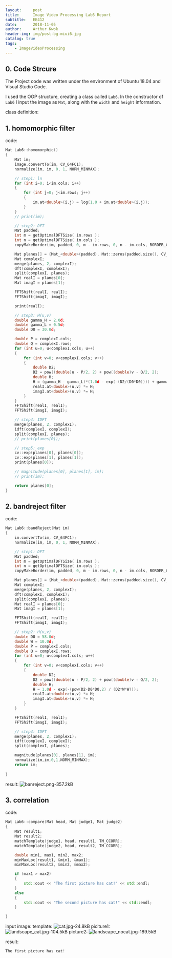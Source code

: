 ```yaml
---
layout:     post
title:      Image Video Processing Lab6 Report
subtitle:   EE412
date:       2018-11-05
author:     Arthur Kwok
header-img: img/post-bg-miui6.jpg
catalog: true
tags:
    - ImageVideoProcessing
---
```


## 0. Code Strcure
The Project code was written under the environment of Ubuntu 18.04 and Visual Studio Code.

I used the OOP structure, creating a class called `Lab6`.
In the constructor of `Lab6` I input the image as `Mat`, along with the `width` and `height` information.

class definition:


## 1. homomorphic filter
code:
```cpp
Mat Lab6::homomorphic()
{
	Mat im;
	image.convertTo(im, CV_64FC1);
	normalize(im, im, 0, 1, NORM_MINMAX);

	// step1: ln
	for (int i=0; i<im.cols; i++)
	{
		for (int j=0; j<im.rows; j++)
		{
			im.at<double>(i,j) = log(1.0 + im.at<double>(i,j));
		}
	}
	// print(im);

	// step2: DFT
	Mat padded;
    int m = getOptimalDFTSize( im.rows );
    int n = getOptimalDFTSize( im.cols );
    copyMakeBorder(im, padded, 0, m - im.rows, 0, n - im.cols, BORDER_CONSTANT, Scalar::all(0));

    Mat planes[] = {Mat_<double>(padded), Mat::zeros(padded.size(), CV_64FC1)};
    Mat complexI;
    merge(planes, 2, complexI);
    dft(complexI, complexI);
    split(complexI, planes);
	Mat realI = planes[0];
	Mat imagI = planes[1];

	FFTShift(realI, realI);
	FFTShift(imagI, imagI);

	print(realI);

	// step3: H(u,v)
    double gamma_H = 2.0d;
	double gamma_L = 0.5d;
	double D0 = 30.0d;

	double P = complexI.cols;
	double Q = complexI.rows;
	for (int u=0; u<complexI.cols; u++)
	{
		for (int v=0; v<complexI.cols; v++)
		{
			double D2;
			D2 = pow((double)u - P/2, 2) + pow((double)v - Q/2, 2);
			double H;
			H = (gamma_H - gamma_L)*(1.0d - exp(-(D2/(D0*D0)))) + gamma_L;
			realI.at<double>(u,v) *= H;
			imagI.at<double>(u,v) *= H;
		}
	}
	FFTShift(realI, realI);
	FFTShift(imagI, imagI);

	// step4: IDFT
	merge(planes, 2, complexI);
	idft(complexI, complexI);
    split(complexI, planes);
	// print(planes[0]);

	// step5: exp
	cv::exp(planes[0], planes[0]);
	cv::exp(planes[1], planes[1]);
	print(planes[0]);

	// magnitude(planes[0], planes[1], im);
	// print(im);

	return planes[0];
}
```

## 2. bandreject filter
code:

```cpp
Mat Lab6::bandReject(Mat im)
{
	im.convertTo(im, CV_64FC1);
	normalize(im, im, 0, 1, NORM_MINMAX);

	// step1: DFT
	Mat padded;
    int m = getOptimalDFTSize( im.rows );
    int n = getOptimalDFTSize( im.cols );
    copyMakeBorder(im, padded, 0, m - im.rows, 0, n - im.cols, BORDER_CONSTANT, Scalar::all(0));

    Mat planes[] = {Mat_<double>(padded), Mat::zeros(padded.size(), CV_64FC1)};
    Mat complexI;
    merge(planes, 2, complexI);
    dft(complexI, complexI);
    split(complexI, planes);
	Mat realI = planes[0];
	Mat imagI = planes[1];

	FFTShift(realI, realI);
	FFTShift(imagI, imagI);

	// step2: H(u,v)
	double D0 = 58.0d;
	double W = 10.0d;
	double P = complexI.cols;
	double Q = complexI.rows;
	for (int u=0; u<complexI.cols; u++)
	{
		for (int v=0; v<complexI.cols; v++)
		{
			double D2;
			D2 = pow((double)u - P/2, 2) + pow((double)v - Q/2, 2);
			double H;
			H = 1.0d - exp(-(pow(D2-D0*D0,2) / (D2*W*W)));
			realI.at<double>(u,v) *= H;
			imagI.at<double>(u,v) *= H;
		}
	}

	FFTShift(realI, realI);
	FFTShift(imagI, imagI);

	// step4: IDFT
	merge(planes, 2, complexI);
	idft(complexI, complexI);
    split(complexI, planes);

	magnitude(planes[0], planes[1], im);
	normalize(im,im,0,1,NORM_MINMAX);
	return im;
	
}

```
result:
![banreject.png-357.2kB][1]

## 3. correlation
code:

```cpp
Mat Lab6::compare(Mat head, Mat judge1, Mat judge2)
{
	Mat result1;
	Mat result2;
	matchTemplate(judge1, head, result1, TM_CCORR);
	matchTemplate(judge2, head, result2, TM_CCORR);

	double min1, max1, min2, max2;
	minMaxLoc(result1, &min1, &max1);
	minMaxLoc(result2, &min2, &max2);

	if (max1 > max2)
	{
		std::cout << "The first picture has cat!" << std::endl;
	}
	else
	{
		std::cout << "The second picture has cat!" << std::endl;
	}

}
```

input image:
template:
![cat.jpg-24.8kB][2]
piciture1:
![landscape_cat.jpg-104.5kB][3]
picture2:
![landscape_nocat.jpg-189.5kB][4]

result:
```cpp
The first picture has cat!
```


  [1]: http://static.zybuluo.com/siluni/5c7c1q0x3527n9aad4t4jo61/banreject.png
  [2]: http://static.zybuluo.com/siluni/nrxtp3d599jcek2u2g6hr9c2/cat.jpg
  [3]: http://static.zybuluo.com/siluni/jei52h51y4laa4e7lfg5gk6w/landscape_cat.jpg
  [4]: http://static.zybuluo.com/siluni/hbxumr37xlcqf8vvv3gpd4sw/landscape_nocat.jpg